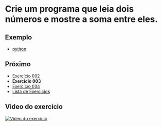 # Crie um programa que leia dois números e mostre a soma entre eles.

## Exemplo

- [python](python)

## Próximo

- [Exercício 002](../002)
- **Exercício 003**
- [Exercício 004](../004)
- [Lista de Exercicios](../)

## Video do exercício

[![Video do exercício](https://img.youtube.com/vi/PB254Cfjlyk/maxresdefault.jpg)](https://youtu.be/PB254Cfjlyk)